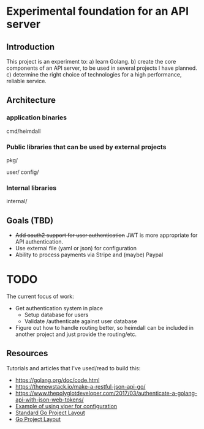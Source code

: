# Experimental foundation for an API server

## Introduction

This project is an experiment to:
a) learn Golang.
b) create the core components of an API server, to be used in several projects I have planned.
c) determine the right choice of technologies for a high performance, reliable service.

## Architecture

### application binaries
cmd/heimdall

### Public libraries that can be used by external projects
pkg/


user/
config/

### Internal libraries
internal/


## Goals (TBD)

- ~~Add oauth2 support for user authentication~~ JWT is more appropriate for API authentication.
- Use external file (yaml or json) for configuration
- Ability to process payments via Stripe and (maybe) Paypal

# TODO

The current focus of work:
- Get authentication system in place
    - Setup database for users
    - Validate /authenticate against user database
- Figure out how to handle routing better, so heimdall can be included in another project and just provide the routing/etc.


## Resources

Tutorials and articles that I've used/read to build this:
- https://golang.org/doc/code.html
- https://thenewstack.io/make-a-restful-json-api-go/
- https://www.thepolyglotdeveloper.com/2017/03/authenticate-a-golang-api-with-json-web-tokens/
- [Example of using viper for configuration](https://github.com/devilsray/golang-viper-config-example/)
- [Standard Go Project Layout](https://github.com/golang-standards/project-layout)
- [Go Project Layout](https://medium.com/golang-learn/go-project-layout-e5213cdcfaa2)
